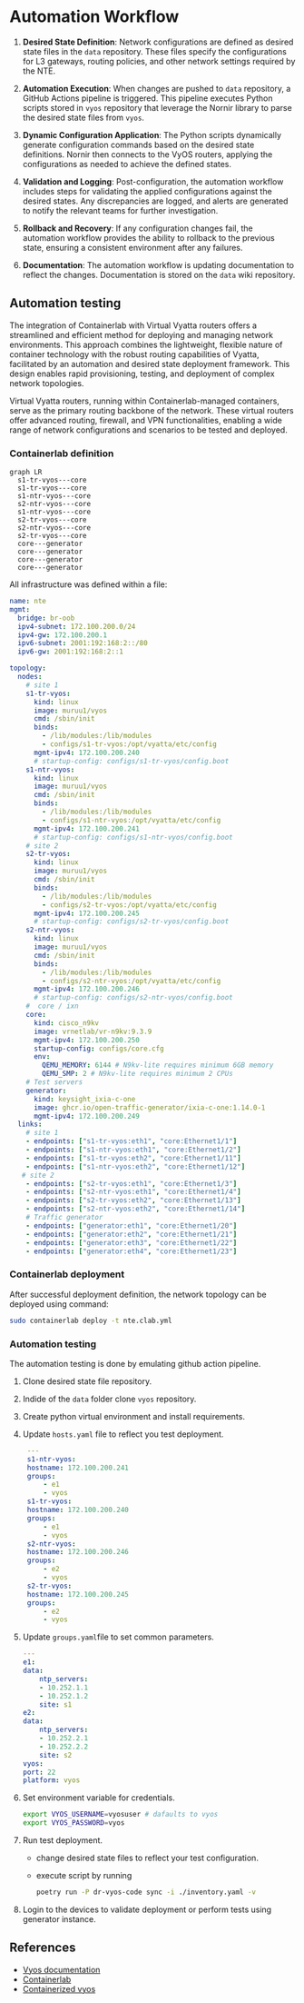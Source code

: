 # Automation Workflow

1. **Desired State Definition**: Network configurations are defined as desired state files in the `data` repository. These files specify the configurations for L3 gateways, routing policies, and other network settings required by the NTE.

2. **Automation Execution**: When changes are pushed to `data` repository, a GitHub Actions pipeline is triggered. This pipeline executes Python scripts stored in `vyos` repository that leverage the Nornir library to parse the desired state files from `vyos`.

3. **Dynamic Configuration Application**: The Python scripts dynamically generate configuration commands based on the desired state definitions. Nornir then connects to the VyOS routers, applying the configurations as needed to achieve the defined states.

4. **Validation and Logging**: Post-configuration, the automation workflow includes steps for validating the applied configurations against the desired states. Any discrepancies are logged, and alerts are generated to notify the relevant teams for further investigation.

5. **Rollback and Recovery**: If any configuration changes fail, the automation workflow provides the ability to rollback to the previous state, ensuring a consistent environment after any failures.

6. **Documentation**: The automation workflow is updating documentation to reflect the changes. Documentation is stored on the `data` wiki repository.

## Automation testing

The integration of Containerlab with Virtual Vyatta routers offers a streamlined and efficient method for deploying and managing network environments. This approach combines the lightweight, flexible nature of container technology with the robust routing capabilities of Vyatta, facilitated by an automation and desired state deployment framework. This design enables rapid provisioning, testing, and deployment of complex network topologies.

Virtual Vyatta routers, running within Containerlab-managed containers, serve as the primary routing backbone of the network. These virtual routers offer advanced routing, firewall, and VPN functionalities, enabling a wide range of network configurations and scenarios to be tested and deployed.

### Containerlab definition

```mermaid
graph LR
  s1-tr-vyos---core
  s1-tr-vyos---core
  s1-ntr-vyos---core
  s2-ntr-vyos---core
  s1-ntr-vyos---core
  s2-tr-vyos---core
  s2-ntr-vyos---core
  s2-tr-vyos---core
  core---generator
  core---generator
  core---generator
  core---generator
```

All infrastructure was defined within a file:

```yaml
name: nte
mgmt:
  bridge: br-oob
  ipv4-subnet: 172.100.200.0/24
  ipv4-gw: 172.100.200.1
  ipv6-subnet: 2001:192:168:2::/80
  ipv6-gw: 2001:192:168:2::1

topology:
  nodes:
    # site 1
    s1-tr-vyos:
      kind: linux
      image: muruu1/vyos
      cmd: /sbin/init
      binds:
        - /lib/modules:/lib/modules
        - configs/s1-tr-vyos:/opt/vyatta/etc/config
      mgmt-ipv4: 172.100.200.240
      # startup-config: configs/s1-tr-vyos/config.boot
    s1-ntr-vyos:
      kind: linux
      image: muruu1/vyos
      cmd: /sbin/init
      binds:
        - /lib/modules:/lib/modules
        - configs/s1-ntr-vyos:/opt/vyatta/etc/config
      mgmt-ipv4: 172.100.200.241
      # startup-config: configs/s1-ntr-vyos/config.boot
    # site 2
    s2-tr-vyos:
      kind: linux
      image: muruu1/vyos
      cmd: /sbin/init
      binds:
        - /lib/modules:/lib/modules
        - configs/s2-tr-vyos:/opt/vyatta/etc/config
      mgmt-ipv4: 172.100.200.245
      # startup-config: configs/s2-tr-vyos/config.boot
    s2-ntr-vyos:
      kind: linux
      image: muruu1/vyos
      cmd: /sbin/init
      binds:
        - /lib/modules:/lib/modules
        - configs/s2-ntr-vyos:/opt/vyatta/etc/config
      mgmt-ipv4: 172.100.200.246
      # startup-config: configs/s2-ntr-vyos/config.boot
    #  core / ixn
    core:
      kind: cisco_n9kv
      image: vrnetlab/vr-n9kv:9.3.9
      mgmt-ipv4: 172.100.200.250
      startup-config: configs/core.cfg
      env:
        QEMU_MEMORY: 6144 # N9kv-lite requires minimum 6GB memory
        QEMU_SMP: 2 # N9kv-lite requires minimum 2 CPUs
    # Test servers
    generator:
      kind: keysight_ixia-c-one
      image: ghcr.io/open-traffic-generator/ixia-c-one:1.14.0-1
      mgmt-ipv4: 172.100.200.249
  links:
    # site 1
    - endpoints: ["s1-tr-vyos:eth1", "core:Ethernet1/1"]
    - endpoints: ["s1-ntr-vyos:eth1", "core:Ethernet1/2"]
    - endpoints: ["s1-tr-vyos:eth2", "core:Ethernet1/11"]
    - endpoints: ["s1-ntr-vyos:eth2", "core:Ethernet1/12"]
   # site 2
    - endpoints: ["s2-tr-vyos:eth1", "core:Ethernet1/3"]
    - endpoints: ["s2-ntr-vyos:eth1", "core:Ethernet1/4"]
    - endpoints: ["s2-tr-vyos:eth2", "core:Ethernet1/13"]
    - endpoints: ["s2-ntr-vyos:eth2", "core:Ethernet1/14"]
    # Traffic generator
    - endpoints: ["generator:eth1", "core:Ethernet1/20"]
    - endpoints: ["generator:eth2", "core:Ethernet1/21"]
    - endpoints: ["generator:eth3", "core:Ethernet1/22"]
    - endpoints: ["generator:eth4", "core:Ethernet1/23"]
```

### Containerlab deployment

After successful deployment definition, the network topology can be deployed using command:

```bash
sudo containerlab deploy -t nte.clab.yml
```

### Automation testing

The automation testing is done by emulating github action pipeline.

1. Clone desired state file repository.
2. Indide of the `data` folder clone `vyos` repository.
3. Create python virtual environment and install requirements.
4. Update `hosts.yaml` file to reflect you test deployment.

   ```yaml
    ---
    s1-ntr-vyos:
    hostname: 172.100.200.241
    groups:
        - e1
        - vyos
    s1-tr-vyos:
    hostname: 172.100.200.240
    groups:
        - e1
        - vyos
    s2-ntr-vyos:
    hostname: 172.100.200.246
    groups:
        - e2
        - vyos
    s2-tr-vyos:
    hostname: 172.100.200.245
    groups:
        - e2
        - vyos
   ```

5. Update `groups.yaml`file to set common parameters.

    ```yaml
    ---
    e1:
    data:
        ntp_servers:
        - 10.252.1.1
        - 10.252.1.2
        site: s1
    e2:
    data:
        ntp_servers:
        - 10.252.2.1
        - 10.252.2.2
        site: s2
    vyos:
    port: 22
    platform: vyos
    ```

6. Set environment variable for credentials.

    ```bash
    export VYOS_USERNAME=vyosuser # dafaults to vyos
    export VYOS_PASSWORD=vyos
    ```

7. Run test deployment.
   - change desired state files to reflect your test configuration.
   - execute script by running

        ```bash
        poetry run -P dr-vyos-code sync -i ./inventory.yaml -v
        ```

8. Login to the devices to validate deployment or perform tests using generator instance.

## References

- [Vyos documentation](https://www.vyos.io/)
- [Containerlab](https://containerlab.dev/)
- [Containerized vyos](https://github.com/containers/vyos)
